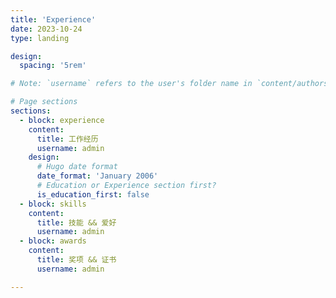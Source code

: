 ```yaml
---
title: 'Experience'
date: 2023-10-24
type: landing

design:
  spacing: '5rem'

# Note: `username` refers to the user's folder name in `content/authors/`

# Page sections
sections:
  - block: experience
    content:
      title: 工作经历
      username: admin
    design:
      # Hugo date format
      date_format: 'January 2006'
      # Education or Experience section first?
      is_education_first: false
  - block: skills
    content:
      title: 技能 && 爱好
      username: admin
  - block: awards
    content:
      title: 奖项 && 证书
      username: admin

---
```

